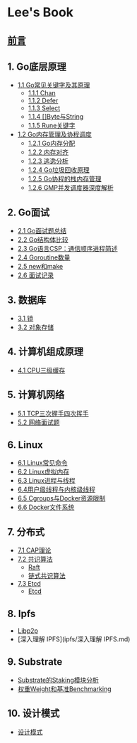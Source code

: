 

# Lee's Book

## [前言](README.md)

## 1. Go底层原理

- [1.1 Go常见关键字及其原理]()
    - [1.1.1 Chan](Go底层原理/Go常见关键字及其原理/chan.md)
    - [1.1.2 Defer](Go底层原理/Go常见关键字及其原理/defer.md)
    - [1.1.3 Select](Go底层原理/Go常见关键字及其原理/select.md)
    - [1.1.4 []Byte与String](Go底层原理/Go常见关键字及其原理/[]byte与string.md)
    - [1.1.5 Rune关键字](Go底层原理/Go常见关键字及其原理/rune关键字.md)
- [1.2 Go内存管理及协程调度]()
    - [1.2.1 Go内存分配](Go底层原理/Go内存分配.md)
    - [1.2.2 内存对齐](Go底层原理/内存对齐.md)
    - [1.2.3 逃逸分析](Go底层原理/逃逸分析.md)
    - [1.2.4 Go垃圾回收原理](Go底层原理/Go垃圾回收原理.md)
    - [1.2.5 Go协程的栈内存管理](Go底层原理/Go协程的栈内存管理.md)
    - [1.2.6 GMP并发调度器深度解析](Go底层原理/GMP并发调度器深度解析.md)

## 2. Go面试

- [2.1 Go面试题总结](Go面试/Go面试题总结.md)
- [2.2 Go结构体比较](Go面试/Go结构体比较.md)
- [2.3 Go语言CSP：通信顺序进程简述](Go面试/Go语言CSP：通信顺序进程简述.md)
- [2.4 Goroutine数量](Go面试/Goroutine数量.md)
- [2.5 new和make](Go面试/new_make.md)
- [2.6 面试记录](Go面试/面试记录.md)



## 3. 数据库

- [3.1 锁](数据库/锁.md)
- [3.2 对象存储](数据库/对象存储.md)

## 4. 计算机组成原理

- [4.1 CPU三级缓存](计算机组成原理/CPU三级缓存.md)

## 5. 计算机网络

- [5.1 TCP三次握手四次挥手](计算机网络/TCP三次握手四次挥手.md)
- [5.2 网络面试题](计算机网络/网络面试题.md)

## 6. Linux

- [6.1 Linux常见命令](Linux/Linux常见命令.md)
- [6.2 Linux虚拟内存](Linux/Linux虚拟内存.md)
- [6.3 Linux进程与线程](Linux/Linux进程与线程.md)
- [6.4用户级线程与内核级线程](Linux/用户级线程与内核级线程.md)
- [6.5 Cgroups与Docker资源限制](Linux/Cgroups与Docker资源限制.md)
- [6.6 Docker文件系统](Linux/docker文件系统.md)



## 7. 分布式

- [7.1 CAP理论](分布式/CAP理论.md)
- [7.2 共识算法]()
  - [Raft](分布式/共识算法/Raft.md)
  - [链式共识算法](分布式/共识算法/链式共识算法.md)
- [7.3 Etcd]()
  - [Etcd](etcd/etcd.md)

## 8. Ipfs

- [Libp2p](ipfs/libp2p.md)
- [深入理解 IPFS](ipfs/深入理解 IPFS.md)

## 9. Substrate

- [Substrate的Staking模块分析](substrate/Substrate的Staking模块分析.md)
- [权重Weight和基准Benchmarking](substrate/权重Weight和基准Benchmarking.md)

## 10. 设计模式

- [设计模式](设计模式/设计模式.md)
